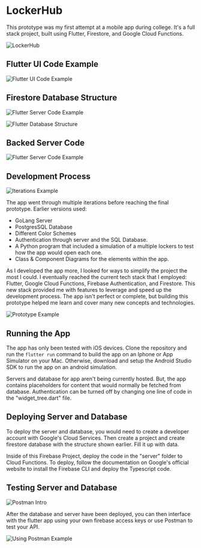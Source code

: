 # LockerHub

This prototype was my first attempt at a mobile app during college. It's a full stack project, built using Flutter, Firestore, and Google Cloud Functions.

![LockerHub](doc/23.png)

## Flutter UI Code Example
![Flutter UI Code Example](doc/14.png)

## Firestore Database Structure
![Flutter Server Code Example](doc/15.png)


![Flutter Database Structure](doc/16.png)

## Backed Server Code
![Flutter Server Code Example](doc/17.png)


## Development Process
![Iterations Example](doc/25.gif)

The app went through multiple iterations before reaching the final prototype. Earlier versions used:
* GoLang Server
* PostgresSQL Database
* Different Color Schemes
* Authentication through server and the SQL Database.
* A Python program that included a simulation of a multiple lockers to test how the app would open each one.
* Class & Component Diagrams for the elements within the app.

As I developed the app more, I looked for ways to simplify the project the most I could. I eventually reached the current tech stack that I employed: Flutter, Google Cloud Functions, Firebase Authentication, and Firestore. This new stack provided me with features to leverage and speed up the development process. The app isn't perfect or complete, but building this prototype helped me learn and cover many new concepts and technologies.

![Prototype Example](doc/26.gif)


## Running the App

The app has only been tested with iOS devices. Clone the repository and run the ```flutter run``` command to build the app on an Iphone or App Simulator on your Mac. Otherwise, download and setup the Android Studio SDK to run the app on an android simulation.

Servers and database for app aren't being currently  hosted. But, the app contains placeholders for content that would normally be fetched from database. Authentication can be turned off by changing one line of code in the "widget_tree.dart" file.


## Deploying Server and Database

To deploy the server and database, you would need to create a developer account with Google's Cloud Services. Then create a project and create firestore database with the structure shown earlier. Fill it up with data.

Inside of this Firebase Project, deploy the code in the "server" folder to Cloud Functions. To deploy, follow the documentation on Google's official website to install the Firebase CLI and deploy the Typescript code.

## Testing Server and Database

![Postman Intro](doc/19.png)

After the database and server have been deployed, you can then interface with the flutter app using your own firebase access keys or use Postman to test your API.

![Using Postman Example](doc/20.png)
